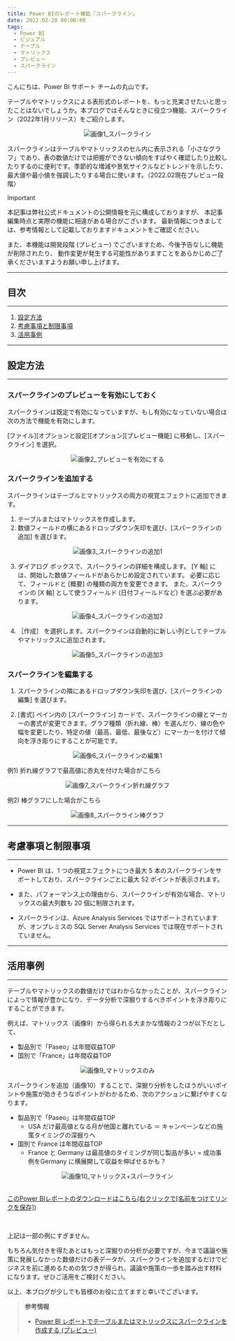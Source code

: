 ```yaml
---
title: Power BIのレポート機能「スパークライン」 
date: 2022-02-28 00:00:00
tags:
  - Power BI
  - ビジュアル
  - テーブル
  - マトリックス
  - プレビュー
  - スパークライン
---
```


こんにちは、Power BI サポート チームの丸山です。 

テーブルやマトリックスによる表形式のレポートを、もっと充実させたいと思ったことはないでしょうか。本ブログではそんなときに役立つ機能、スパークライン（2022年1月リリース）をご紹介します。 

<!-- more -->

<div align="center">
<img src="pic001.PNG" alt="画像1_スパークライン" title="画像1_スパークライン">
</div>

スパークラインはテーブルやマトリックスのセル内に表示される「小さなグラフ」であり、表の数値だけでは把握ができない傾向をすばやく確認したり比較したりするのに便利です。季節的な増減や景気サイクルなどトレンドを示したり、最大値や最小値を強調したりする場合に使います。（2022.02現在プレビュー段階） 


> [!IMPORTANT]
> 本記事は弊社公式ドキュメントの公開情報を元に構成しておりますが、
> 本記事編集時点と実際の機能に相違がある場合がございます。
> 最新情報につきましては、参考情報として記載しておりますドキュメントをご確認ください。
> 
> また、本機能は開発段階 (プレビュー) でございますため、今後予告なしに機能が削除されたり、
> 動作変更が発生する可能性がありますことをあらかじめご了承くださいますようお願い申し上げます。

---
## 目次
---
1. [設定方法](#設定方法)
2. [考慮事項と制限事項](#考慮事項と制限事項)
3. [活用事例](#活用事例)

---
## 設定方法
---

### スパークラインのプレビューを有効にしておく 

スパークラインは既定で有効になっていますが、もし有効になっていない場合は次の方法で機能を有効にします。 

[ファイル][オプションと設定][オプション][プレビュー機能] に移動し、[スパークライン] を選択。 

<div align="center">
<img src="pic002.PNG" alt="画像2_プレビューを有効にする" title="画像2_プレビューを有効にする">
</div>


### スパークラインを追加する 
スパークラインはテーブルとマトリックスの両方の視覚エフェクトに追加できます。 

1. テーブルまたはマトリックスを作成します。 
2. 数値フィールドの横にあるドロップダウン矢印を選び、[スパークラインの追加] を選びます。

<div align="center">
<img src="pic003.PNG" alt="画像3_スパークラインの追加1" title="画像3_スパークラインの追加1">
</div>

3. ダイアログ ボックスで、スパークラインの詳細を構成します。 [Y 軸] には、開始した数値フィールドがあらかじめ設定されています。 必要に応じて、フィールドと [概要] の種類の両方を変更できます。 また、スパークラインの [X 軸] として使うフィールド (日付フィールドなど) を選ぶ必要があります。 

<div align="center">
<img src="pic004.PNG" alt="画像4_スパークラインの追加2" title="画像4_スパークラインの追加2">
</div>

4. ［作成］ を選択します。スパークラインは自動的に新しい列としてテーブルやマトリックスに追加されます。 

<div align="center">
<img src="pic005.PNG" alt="画像5_スパークラインの追加3" title="画像5_スパークラインの追加3">
</div>



### スパークラインを編集する 

1. スパークラインの隣にあるドロップダウン矢印を選び、[スパークラインの編集] を選びます。 

2. [書式] ペイン内の [スパークライン] カードで、スパークラインの線とマーカーの書式が変更できます。グラフ種類（折れ線、棒）を選んだり、線の色や幅を変更したり、特定の値（最高、最低、最後など）にマーカーを付けて傾向を浮き彫りにすることが可能です。 

<div align="center">
<img src="pic006.PNG" alt="画像6_スパークラインの編集1" title="画像6_スパークラインの編集1">
</div>

例1) 折れ線グラフで最高値に赤丸を付けた場合がこちら

<div align="center">
<img src="pic007.PNG" alt="画像7_スパークライン折れ線グラフ" title="画像7_スパークライン折れ線グラフ">
</div>

例2) 棒グラフにした場合がこちら 

<div align="center">
<img src="pic008.PNG" alt="画像8_スパークライン棒グラフ" title="画像8_スパークライン棒グラフ">
</div>


---
## 考慮事項と制限事項
---

- Power BI は、1 つの視覚エフェクトにつき最大 5 本のスパークラインをサポートしており、スパークラインごとに最大 52 ポイントが表示されます。 

- また、パフォーマンス上の理由から、スパークラインが有効な場合、マトリックスの最大列数も 20 個に制限されます。 

- スパークラインは、Azure Analysis Services ではサポートされていますが、オンプレミスの SQL Server Analysis Services では現在サポートされていません。 



---
## 活用事例
---

テーブルやマトリックスの数値だけではわからなかったことが、スパークラインによって情報が豊かになり、データ分析で深掘りするべきポイントを浮き彫りにすることができます。 

例えば、マトリックス（画像9）から得られる大まかな情報の２つが以下だとして、 

- 製品別で「Paseo」は年間収益TOP 
- 国別で「France」は年間収益TOP 

<div align="center">
<img src="pic009.PNG" alt="画像9_マトリックスのみ" title="画像9_マトリックスのみ">
</div>


スパークラインを追加（画像10）することで、深掘り分析をしたほうがいいポイントや施策が効きそうなポイントがわかるため、次のアクションに繋げやすくなります。 

- 製品別で「Paseo」は年間収益TOP 
  + USA だけ最高値となる月が他国と離れている ＝ キャンペーンなどの施策タイミングの深掘りへ 
- 国別で France は年間収益TOP 
  + France と Germany は最高値のタイミングが同じ製品が多い = 成功事例をGermany に横展開して収益を伸ばせるかも？ 

<div align="center">
<img src="pic010.PNG" alt="画像10_マトリックス+スパークライン" title="画像10_マトリックス+スパークライン">
</div>

</br>

[このPower BIレポートのダウンロードはこちら(右クリックで[名前をつけてリンクを保存])](https://github.com/JPBAP-SQLBI/blog/raw/main/articles/powerbi/pbi_visual_sparkline/sample_pbix/sparkline_sample.pbix)

</br>


上記は一部の例にすぎません。 

もちろん気付きを得たあとはもっと深掘りの分析が必要ですが、今まで議論や施策に発展しなかった数値だけの表データが、スパークラインを追加するだけでビジネスを前に進めるための気づきが得られ、議論や施策の一歩を踏み出す材料になります。ぜひご活用をご検討ください。 

以上、本ブログが少しでも皆様のお役に立てますと幸いでございます。 

> **参考情報**
> - [Power BI レポートでテーブルまたはマトリックスにスパークラインを作成する (プレビュー)](https://learn.microsoft.com/ja-jp/power-bi/create-reports/power-bi-sparklines-tables)
 



